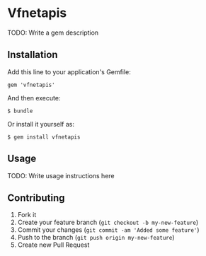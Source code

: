 # Vfnetapis

TODO: Write a gem description

## Installation

Add this line to your application's Gemfile:

    gem 'vfnetapis'

And then execute:

    $ bundle

Or install it yourself as:

    $ gem install vfnetapis

## Usage

TODO: Write usage instructions here

## Contributing

1. Fork it
2. Create your feature branch (`git checkout -b my-new-feature`)
3. Commit your changes (`git commit -am 'Added some feature'`)
4. Push to the branch (`git push origin my-new-feature`)
5. Create new Pull Request
